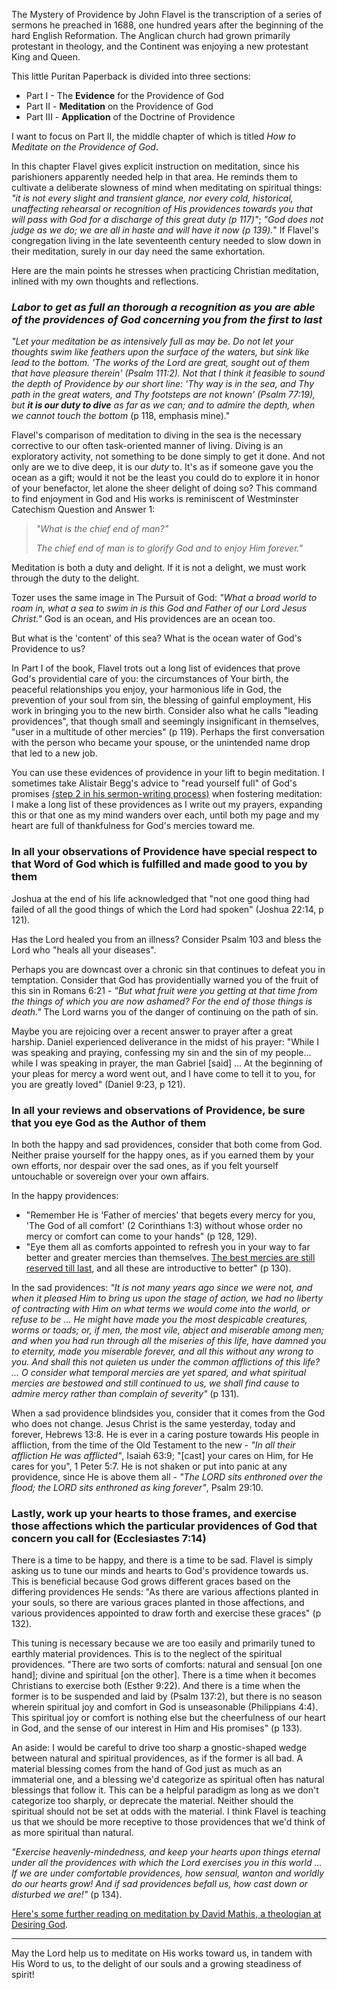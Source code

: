 The Mystery of Providence by John Flavel is the transcription of a series of sermons he preached in 1688, one hundred years after the beginning of the hard English Reformation. The Anglican church had grown primarily protestant in theology, and the Continent was enjoying a new protestant King and Queen.

This little Puritan Paperback is divided into three sections:

- Part I - The __Evidence__ for the Providence of God
- Part II - __Meditation__ on the Providence of God
- Part III - __Application__ of the Doctrine of Providence

I want to focus on Part II, the middle chapter of which is titled _How to Meditate on the Providence of God_. 

In this chapter Flavel gives explicit instruction on meditation, since his parishioners apparently needed help in that area. He reminds them to cultivate a deliberate slowness of mind when meditating on spiritual things: _"it is not every slight and transient glance, nor every cold, historical, unaffecting rehearsal or recognition of His providences towards you that will pass with God for a discharge of this great duty (p 117)"_; _"God does not judge as we do; we are all in haste and will have it now (p 139)._" If Flavel's congregation living in the late seventeenth century needed to slow down in their meditation, surely in our day need the same exhortation.

Here are the main points he stresses when practicing Christian meditation, inlined with my own thoughts and reflections.

### _Labor to get as full an thorough a recognition as you are able of the providences of God concerning you from the first to last_

_"Let your meditation be as intensively full as may be. Do not let your thoughts swim like feathers upon the surface of the waters, but sink like lead to the bottom. 'The works of the Lord are great, sought out of them that have pleasure therein' (Psalm 111:2). Not that I think it feasible to sound the depth of Providence by our short line: 'Thy way is in the sea, and Thy path in the great waters, and Thy footsteps are not known' (Psalm 77:19), but __it is our duty to dive__ as far as we can; and to admire the depth, when we cannot touch the bottom_ (p 118, emphasis mine)."

Flavel's comparison of meditation to diving in the sea is the necessary corrective to our often task-oriented manner of living. Diving is an exploratory activity, not something to be done simply to get it done. And not only are we to dive deep, it is our _duty_ to. It's as if someone gave you the ocean as a gift; would it not be the least you could do to explore it in honor of your benefactor, let alone the sheer delight of doing so? This command to find enjoyment in God and His works is reminiscent of Westminster Catechism Question and Answer 1: 

> _"What is the chief end of man?"_
>
> _The chief end of man is to glorify God and to enjoy Him forever."_

Meditation is both a duty and delight. If it is not a delight, we must work through the duty to the delight.

Tozer uses the same image in The Pursuit of God: _"What a broad world to roam in, what a sea to swim in is this God and Father of our Lord Jesus Christ."_ God is an ocean, and His providences are an ocean too.

But what is the 'content' of this sea? What is the ocean water of God's Providence to us?

In Part I of the book, Flavel trots out a long list of evidences that prove God's providential care of you: the circumstances of Your birth, the peaceful relationships you enjoy, your harmonious life in God, the prevention of your soul from sin, the blessing of gainful employment, His work in bringing you to the new birth. Consider also what he calls "leading providences", that though small and seemingly insignificant in themselves, "user in a multitude of other mercies" (p 119). Perhaps the first conversation with the person who became your spouse, or the unintended name drop that led to a new job. 

You can use these evidences of providence in your lift to begin meditation. I sometimes take Alistair Begg's advice to "read yourself full" of God's promises [(step 2 in his sermon-writing process)](https://blog.truthforlife.org/how-alistair-begg-prepares-a-sermon) when fostering meditation: I make a long list of these providences as I write out my prayers, expanding this or that one as my mind wanders over each, until both my page and my heart are full of thankfulness for God's mercies toward me.

### In all your observations of Providence have special respect to that Word of God which is fulfilled and made good to you by them

Joshua at the end of his life acknowledged that "not one good thing had failed of all the good things of which the Lord had spoken" (Joshua 22:14, p 121).

Has the Lord healed you from an illness? Consider Psalm 103 and bless the Lord who "heals all your diseases".

Perhaps you are downcast over a chronic sin that continues to defeat you in temptation. Consider that God has providentially warned you of the fruit of this sin in Romans 6:21 - _"But what fruit were you getting at that time from the things of which you are now ashamed? For the end of those things is death."_ The Lord warns you of the danger of continuing on the path of sin.

Maybe you are rejoicing over a recent answer to prayer after a great harship. Daniel experienced deliverance in the midst of his prayer: "While I was speaking and praying, confessing my sin and the sin of my people... while I was speaking in prayer, the man Gabriel [said] ...  At the beginning of your pleas for mercy a word went out, and I have come to tell it to you, for you are greatly loved" (Daniel 9:23, p 121).

### In all your reviews and observations of Providence, be sure that you eye God as the Author of them

In both the happy and sad providences, consider that both come from God. Neither praise yourself for the happy ones, as if you earned them by your own efforts, nor despair over the sad ones, as if you felt yourself untouchable or sovereign over your own affairs.

In the happy providences:
- "Remember He is 'Father of mercies' that begets every mercy for you, 'The God of all comfort' (2 Corinthians 1:3) without whose order no mercy or comfort can come to your hands" (p 128, 129).
- "Eye them all as comforts appointed to refresh you in your way to far better and greater mercies than themselves. [The best mercies are still reserved till last](/blog/36/the-outlook-of-the-christian), and all these are introductive to better" (p 130).

In the sad providences: _"It is not many years ago since we were not, and when it pleased Him to bring us upon the stage of action, we had no liberty of contracting with Him on what terms we would come into the world, or refuse to be ... He might have made you the most despicable creatures, worms or toads; or, if men, the most vile, abject and miserable among men; and when you had run through all the miseries of this life, have damned you to eternity, made you miserable forever, and all this without any wrong to you. And shall this not quieten us under the common afflictions of this life? ... O consider what temporal mercies are yet spared, and what spiritual mercies are bestowed and still continued to us, we shall find cause to admire mercy rather than complain of severity"_ (p 131).

When a sad providence blindsides you, consider that it comes from the God who does not change. Jesus Christ is the same yesterday, today and forever, Hebrews 13:8. He is ever in a caring posture towards His people in affliction, from the time of the Old Testament to the new - _"In all their affliction He was afflicted"_, Isaiah 63:9; "[cast] your cares on Him, for He cares for you", 1 Peter 5:7. He is not shaken or put into panic at any providence, since He is above them all - _"The LORD sits enthroned over the flood; the LORD sits enthroned as king forever"_, Psalm 29:10.

### Lastly, work up your hearts to those frames, and exercise those affections which the particular providences of God that concern you call for (Ecclesiastes 7:14)

There is a time to be happy, and there is a time to be sad. Flavel is simply asking us to tune our minds and hearts to God's providence towards us. This is beneficial because God grows different graces based on the differing providences He sends: "As there are various affections planted in your souls, so there are various graces planted in those affections, and various providences appointed to draw forth and exercise these graces" (p 132).

This tuning is necessary because we are too easily and primarily tuned to earthly material providences. This is to the neglect of the spiritual providences. "There are two sorts of comforts: natural and sensual [on one hand]; divine and spiritual [on the other]. There is a time when it becomes Christians to exercise both (Esther 9:22). And there is a time when the former is to be suspended and laid by (Psalm 137:2), but there is no season wherein spiritual joy and comfort in God is unseasonable (Philippians 4:4). This spiritual joy or comfort is nothing else but the cheerfulness of our heart in God, and the sense of our interest in Him and His promises" (p 133).

An aside: I would be careful to drive too sharp a gnostic-shaped wedge between natural and spiritual providences, as if the former is all bad. A material blessing comes from the hand of God just as much as an immaterial one, and a blessing we'd categorize as spiritual often has natural blessings that follow it. This can be a helpful paradigm as long as we don't categorize too sharply, or deprecate the material. Neither should the spiritual should not be set at odds with the material. I think Flavel is teaching us that we should be more receptive to those providences that we'd think of as more spiritual than natural.

_"Exercise heavenly-mindedness, and keep your hearts upon things eternal under all the providences with which the Lord exercises you in this world ... If we are under comfortable providences, how sensual, wanton and worldly do our hearts grow! And if sad providences befall us, how cast down or disturbed we are!"_ (p 134).

[Here's some further reading on meditation by David Mathis, a theologian at Desiring God](https://www.desiringgod.org/articles/warm-yourself-at-the-fires-of-meditation).

-------

May the Lord help us to meditate on His works toward us, in tandem with His Word to us, to the delight of our souls and a growing steadiness of spirit!